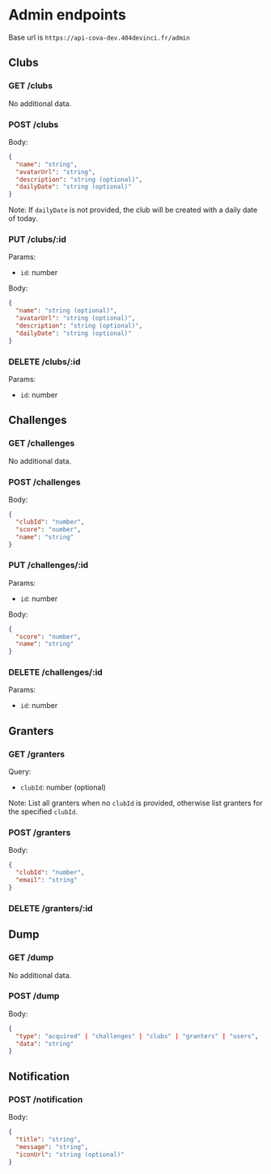 # Admin endpoints

Base url is `https://api-cova-dev.404devinci.fr/admin`

## Clubs

### GET /clubs

No additional data.

### POST /clubs

Body:

```json
{
  "name": "string",
  "avatarUrl": "string",
  "description": "string (optional)",
  "dailyDate": "string (optional)"
}
```

Note: If `dailyDate` is not provided, the club will be created with a daily date of today.

### PUT /clubs/:id

Params:

- `id`: number

Body:

```json
{
  "name": "string (optional)",
  "avatarUrl": "string (optional)",
  "description": "string (optional)",
  "dailyDate": "string (optional)"
}
```

### DELETE /clubs/:id

Params:

- `id`: number

## Challenges

### GET /challenges

No additional data.

### POST /challenges

Body:

```json
{
  "clubId": "number",
  "score": "number",
  "name": "string"
}
```

### PUT /challenges/:id

Params:

- `id`: number

Body:

```json
{
  "score": "number",
  "name": "string"
}
```

### DELETE /challenges/:id

Params:

- `id`: number

## Granters

### GET /granters

Query:

- `clubId`: number (optional)

Note: List all granters when no `clubId` is provided, otherwise list granters for the specified `clubId`.

### POST /granters

Body:

```json
{
  "clubId": "number",
  "email": "string"
}
```

### DELETE /granters/:id

## Dump

### GET /dump

No additional data.

### POST /dump

Body:

```json
{
  "type": "acquired" | "challenges" | "clubs" | "granters" | "users",
  "data": "string"
}
```

## Notification

### POST /notification

Body:

```json
{
  "title": "string",
  "message": "string",
  "iconUrl": "string (optional)"
}
```
